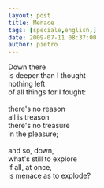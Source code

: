 ```yaml
---
layout: post
title: Menace
tags: [speciale,english,]
date: 2009-07-11 08:37:00
author: pietro
---
```

Down there<br/>is deeper than I thought<br/>nothing left<br/>of all things for I fought:<br/><br/>there's no reason<br/>all is treason<br/>there's no treasure<br/>in the pleasure;<br/><br/>and so, down,<br/>what's still to explore<br/>if all, at once,<br/>is menace as to explode?
